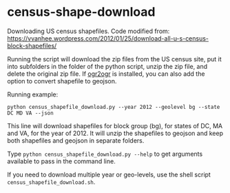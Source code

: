 census-shape-download
========

Downloading US census shapefiles.
Code modified from: https://vvanhee.wordpress.com/2012/01/25/download-all-u-s-census-block-shapefiles/

Running the script will download the zip files from the US census site, put it into subfolders in the folder of the python script, unzip the zip file, 
and delete the original zip file. If [ogr2ogr](http://www.gdal.org/ogr2ogr.html) is installed, you can also add the option to convert shapefile to geojson.

Running example: 

`python census_shapefile_download.py --year 2012 --geolevel bg --state DC MD VA --json`

This line will download shapefiles for block group (bg), for states of DC, MA and VA, for the year of 2012. It will unzip the shapefiles to geojson and keep both shapefiles and geojson in separate folders.

Type `python census_shapefile_download.py --help` to get arguments available to pass in the command line.

If you need to download multiple year or geo-levels, use the shell script `census_shapefile_download.sh`.
